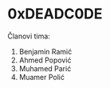 # 0xDEADC0DE
Članovi tima:
  1. Benjamin Ramić
  2. Ahmed Popović
  3. Muhamed Parić
  4. Muamer Polić
